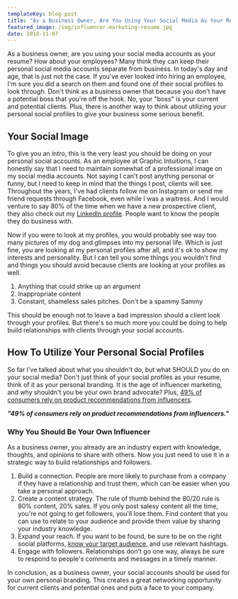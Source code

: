 ```yaml
---
templateKey: blog-post
title: "As a Business Owner, Are You Using Your Social Media As Your Resume?"
featured_image: /img/influencer-marketing-resume.jpg
date: 2018-11-07
---
```


As a business owner, are you using your social media accounts as your resume? How about your employees? Many think they can keep their personal social media accounts separate from business. In today's day and age, that is just not the case. If you've ever looked into hiring an employee, I'm sure you did a search on them and found one of their social profiles to look through. Don't think as a business owner that because you don't have a potential boss that you're off the hook. No, your "boss" is your current and potential clients. Plus, there is another way to think about utilizing your personal social profiles to give your business some serious benefit.

Your Social Image
-----------------

To give you an intro, this is the very least you should be doing on your personal social accounts. As an employee at Graphic Intuitions, I can honestly say that I need to maintain somewhat of a professional image on my social media accounts. Not saying I can't post anything personal or funny, but I need to keep in mind that the things I post, clients will see. Throughout the years, I've had clients follow me on Instagram or send me friend requests through Facebook, even while I was a waitress. And I would venture to say 80% of the time when we have a new prospective client, they also check out my [LinkedIn profile](https://www.linkedin.com/company/graphic-intuitions-inc-/). People want to know the people they do business with.

Now if you were to look at my profiles, you would probably see way too many pictures of my dog and glimpses into my personal life. Which is just fine, you are looking at my personal profiles after all, and it's ok to show my interests and personality. But I can tell you some things you wouldn't find and things you should avoid because clients are looking at your profiles as well.

1.  Anything that could strike up an argument
2.  Inappropriate content
3.  Constant, shameless sales pitches. Don't be a spammy Sammy

This should be enough not to leave a bad impression should a client look through your profiles. But there's so much more you could be doing to help build relationships with clients through your social accounts.

How To Utilize Your Personal Social Profiles
--------------------------------------------

So far I've talked about what you shouldn't do, but what SHOULD you do on your social media? Don't just think of your social profiles as your resume, think of it as your personal branding. It is the age of influencer marketing, and why shouldn't you be your own brand advocate? Plus, [49% of consumers rely on product recommendations from influencers](https://medium.com/@shane_barker/75-influencer-marketing-statistics-that-will-surprise-you-in-2018-b11c39a92b36).

**_"49% of consumers rely on product recommendations from influencers."_**

### Why You Should Be Your Own Influencer

As a business owner, you already are an industry expert with knowledge, thoughts, and opinions to share with others. Now you just need to use it in a strategic way to build relationships and followers.

1.  Build a connection. People are more likely to purchase from a company if they have a relationship and trust them, which can be easier when you take a personal approach.
2.  Create a content strategy. The rule of thumb behind the 80/20 rule is 80% content, 20% sales. If you only post salesy content all the time, you're not going to get followers, you'll lose them. Find content that you can use to relate to your audience and provide them value by sharing your industry knowledge.
3.  Expand your reach. If you want to be found, be sure to be on the right social platforms, [know your target audience](https://graphicintuitions.com/whats-brewin/video-how-to-get-more-customers-by-knowing-where-to-advertise-your-business/), and use relevant hashtags.
4.  Engage with followers. Relationships don't go one way, always be sure to respond to people's comments and messages in a timely manner.

In conclusion, as a business owner, your social accounts should be used for your own personal branding. This creates a great networking opportunity for current clients and potential ones and puts a face to your company.